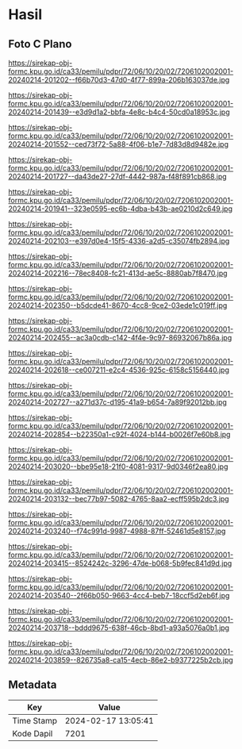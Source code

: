 # Hasil

## Foto C Plano

https://sirekap-obj-formc.kpu.go.id/ca33/pemilu/pdpr/72/06/10/20/02/7206102002001-20240214-201202--f66b70d3-47d0-4f77-899a-206b163037de.jpg

https://sirekap-obj-formc.kpu.go.id/ca33/pemilu/pdpr/72/06/10/20/02/7206102002001-20240214-201439--e3d9d1a2-bbfa-4e8c-b4c4-50cd0a18953c.jpg

https://sirekap-obj-formc.kpu.go.id/ca33/pemilu/pdpr/72/06/10/20/02/7206102002001-20240214-201552--ced73f72-5a88-4f06-b1e7-7d83d8d9482e.jpg

https://sirekap-obj-formc.kpu.go.id/ca33/pemilu/pdpr/72/06/10/20/02/7206102002001-20240214-201727--da43de27-27df-4442-987a-f48f891cb868.jpg

https://sirekap-obj-formc.kpu.go.id/ca33/pemilu/pdpr/72/06/10/20/02/7206102002001-20240214-201941--323e0595-ec6b-4dba-b43b-ae0210d2c649.jpg

https://sirekap-obj-formc.kpu.go.id/ca33/pemilu/pdpr/72/06/10/20/02/7206102002001-20240214-202103--e397d0e4-15f5-4336-a2d5-c35074fb2894.jpg

https://sirekap-obj-formc.kpu.go.id/ca33/pemilu/pdpr/72/06/10/20/02/7206102002001-20240214-202216--78ec8408-fc21-413d-ae5c-8880ab7f8470.jpg

https://sirekap-obj-formc.kpu.go.id/ca33/pemilu/pdpr/72/06/10/20/02/7206102002001-20240214-202350--b5dcde41-8670-4cc8-9ce2-03ede1c019ff.jpg

https://sirekap-obj-formc.kpu.go.id/ca33/pemilu/pdpr/72/06/10/20/02/7206102002001-20240214-202455--ac3a0cdb-c142-4f4e-9c97-86932067b86a.jpg

https://sirekap-obj-formc.kpu.go.id/ca33/pemilu/pdpr/72/06/10/20/02/7206102002001-20240214-202618--ce007211-e2c4-4536-925c-6158c5156440.jpg

https://sirekap-obj-formc.kpu.go.id/ca33/pemilu/pdpr/72/06/10/20/02/7206102002001-20240214-202727--a271d37c-d195-41a9-b654-7a89f92012bb.jpg

https://sirekap-obj-formc.kpu.go.id/ca33/pemilu/pdpr/72/06/10/20/02/7206102002001-20240214-202854--b22350a1-c92f-4024-b144-b0026f7e60b8.jpg

https://sirekap-obj-formc.kpu.go.id/ca33/pemilu/pdpr/72/06/10/20/02/7206102002001-20240214-203020--bbe95e18-21f0-4081-9317-9d0346f2ea80.jpg

https://sirekap-obj-formc.kpu.go.id/ca33/pemilu/pdpr/72/06/10/20/02/7206102002001-20240214-203132--bec77b97-5082-4765-8aa2-ecff595b2dc3.jpg

https://sirekap-obj-formc.kpu.go.id/ca33/pemilu/pdpr/72/06/10/20/02/7206102002001-20240214-203240--f74c991d-9987-4988-87ff-52461d5e8157.jpg

https://sirekap-obj-formc.kpu.go.id/ca33/pemilu/pdpr/72/06/10/20/02/7206102002001-20240214-203415--8524242c-3296-47de-b068-5b9fec841d9d.jpg

https://sirekap-obj-formc.kpu.go.id/ca33/pemilu/pdpr/72/06/10/20/02/7206102002001-20240214-203540--2f66b050-9663-4cc4-beb7-18ccf5d2eb6f.jpg

https://sirekap-obj-formc.kpu.go.id/ca33/pemilu/pdpr/72/06/10/20/02/7206102002001-20240214-203718--bddd9675-638f-46cb-8bd1-a93a5076a0b1.jpg

https://sirekap-obj-formc.kpu.go.id/ca33/pemilu/pdpr/72/06/10/20/02/7206102002001-20240214-203859--826735a8-ca15-4ecb-86e2-b9377225b2cb.jpg


## Metadata

| Key        | Value               |
| ---------- | ------------------- |
| Time Stamp | 2024-02-17 13:05:41 |
| Kode Dapil | 7201                |



